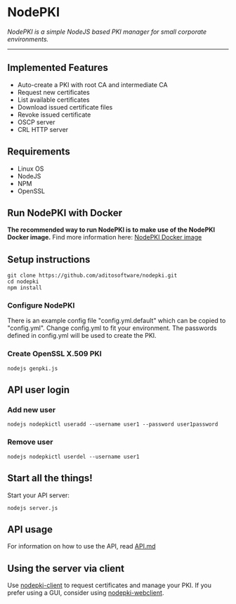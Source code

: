 # NodePKI

*NodePKI is a simple NodeJS based PKI manager for small corporate environments.*

---


## Implemented Features

* Auto-create a PKI with root CA and intermediate CA
* Request new certificates
* List available certificates
* Download issued certificate files
* Revoke issued certificate
* OSCP server
* CRL HTTP server


## Requirements

* Linux OS
* NodeJS
* NPM
* OpenSSL

## Run NodePKI with Docker

**The recommended way to run NodePKI is to make use of the NodePKI Docker image.** Find more information here: [NodePKI Docker image](https://github.com/aditosoftware/nodepki-docker/)


## Setup instructions

    git clone https://github.com/aditosoftware/nodepki.git
    cd nodepki
    npm install  


### Configure NodePKI

There is an example config file "config.yml.default" which can be copied to "config.yml". Change config.yml to fit your environment. The passwords defined in config.yml will be used to create the PKI.

### Create OpenSSL X.509 PKI

    nodejs genpki.js


## API user login

### Add new user

    nodejs nodepkictl useradd --username user1 --password user1password

### Remove user

    nodejs nodepkictl userdel --username user1

## Start all the things!

Start your API server:

    nodejs server.js


## API usage

For information on how to use the API, read [API.md](/API.md)


## Using the server via client

Use [nodepki-client](https://github.com/aditosoftware/nodepki-client/) to request certificates and manage your PKI. If you prefer using a GUI, consider using [nodepki-webclient](https://github.com/aditosoftware/nodepki-webclient/).
